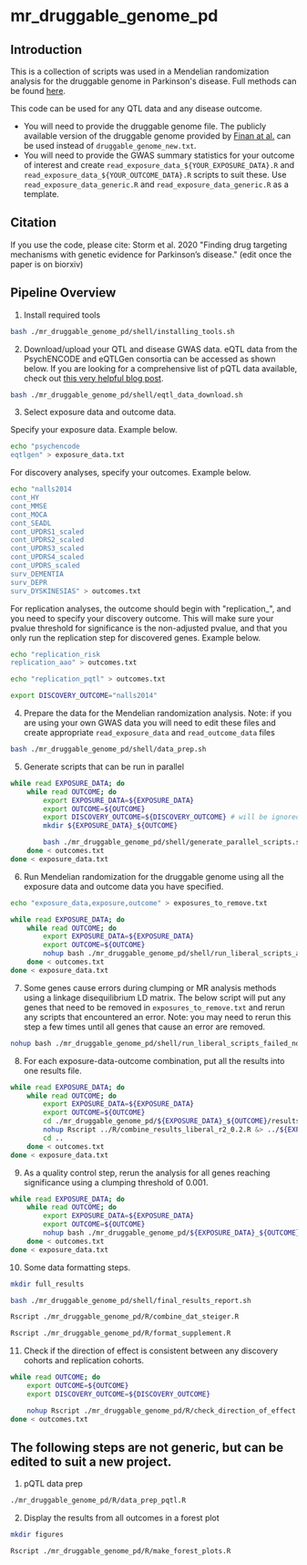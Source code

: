 # mr_druggable_genome_pd

## Introduction
This is a collection of scripts was used in a Mendelian randomization analysis for the druggable genome in Parkinson's disease. Full methods can be found [here]().

This code can be used for any QTL data and any disease outcome.
* You will need to provide the druggable genome file. The publicly available version of the druggable genome provided by [Finan at al.](https://pubmed.ncbi.nlm.nih.gov/28356508/) can be used instead of `druggable_genome_new.txt`.
* You will need to provide the GWAS summary statistics for your outcome of interest and create `read_exposure_data_${YOUR_EXPOSURE_DATA}.R` and `read_exposure_data_${YOUR_OUTCOME_DATA}.R` scripts to suit these. Use `read_exposure_data_generic.R` and `read_exposure_data_generic.R` as a template.



## Citation
If you use the code, please cite:
Storm et al. 2020 "Finding drug targeting mechanisms with genetic evidence for Parkinson’s disease."
(edit once the paper is on biorxiv)



## Pipeline Overview



1. Install required tools

```bash
bash ./mr_druggable_genome_pd/shell/installing_tools.sh
```


2. Download/upload your QTL and disease GWAS data. eQTL data from the PsychENCODE and eQTLGen consortia can be accessed as shown below. If you are looking for a comprehensive list of pQTL data available, check out [this very helpful blog post](http://www.metabolomix.com/a-table-of-all-published-gwas-with-proteomics/).

```bash
bash ./mr_druggable_genome_pd/shell/eqtl_data_download.sh
```


3. Select exposure data and outcome data.

Specify your exposure data. Example below.
```bash
echo "psychencode
eqtlgen" > exposure_data.txt
```


For discovery analyses, specify your outcomes. Example below.
```bash
echo "nalls2014
cont_HY
cont_MMSE
cont_MOCA
cont_SEADL
cont_UPDRS1_scaled
cont_UPDRS2_scaled
cont_UPDRS3_scaled
cont_UPDRS4_scaled
cont_UPDRS_scaled
surv_DEMENTIA
surv_DEPR
surv_DYSKINESIAS" > outcomes.txt
```


For replication analyses, the outcome should begin with "replication_", and you need to specify your discovery outcome. This will make sure your pvalue threshold for significance is the non-adjusted pvalue, and that you only run the replication step for discovered genes. Example below.
```bash
echo "replication_risk
replication_aao" > outcomes.txt

echo "replication_pqtl" > outcomes.txt

export DISCOVERY_OUTCOME="nalls2014"
```



4. Prepare the data for the Mendelian randomization analysis. Note: if you are using your own GWAS data you will need to edit these files and create appropriate `read_exposure_data` and `read_outcome_data` files
```bash
bash ./mr_druggable_genome_pd/shell/data_prep.sh
```

5. Generate scripts that can be run in parallel
```bash
while read EXPOSURE_DATA; do
    while read OUTCOME; do
        export EXPOSURE_DATA=${EXPOSURE_DATA}
        export OUTCOME=${OUTCOME}
        export DISCOVERY_OUTCOME=${DISCOVERY_OUTCOME} # will be ignored if not a replication outcome
        mkdir ${EXPOSURE_DATA}_${OUTCOME}

        bash ./mr_druggable_genome_pd/shell/generate_parallel_scripts.sh
    done < outcomes.txt
done < exposure_data.txt
```

6. Run Mendelian randomization for the druggable genome using all the exposure data and outcome data you have specified.
```bash
echo "exposure_data,exposure,outcome" > exposures_to_remove.txt

while read EXPOSURE_DATA; do
    while read OUTCOME; do
        export EXPOSURE_DATA=${EXPOSURE_DATA}
        export OUTCOME=${OUTCOME}
        nohup bash ./mr_druggable_genome_pd/shell/run_liberal_scripts_all_nohup.sh &> ./mr_druggable_genome_pd/shell/nohup_run_liberal_scripts_all.log &
    done < outcomes.txt
done < exposure_data.txt
```

7. Some genes cause errors during clumping or MR analysis methods using a linkage disequilibrium LD matrix. The below script will put any genes that need to be removed in `exposures_to_remove.txt` and rerun any scripts that encountered an error. Note: you may need to rerun this step a few times until all genes that cause an error are removed.
```bash
nohup bash ./mr_druggable_genome_pd/shell/run_liberal_scripts_failed_nohup.sh &> ./mr_druggable_genome_pd/shell/nohup_run_liberal_scripts_failed.log &
```

8. For each exposure-data-outcome combination, put all the results into one results file.
```bash
while read EXPOSURE_DATA; do
    while read OUTCOME; do
        export EXPOSURE_DATA=${EXPOSURE_DATA}
        export OUTCOME=${OUTCOME}
        cd ./mr_druggable_genome_pd/${EXPOSURE_DATA}_${OUTCOME}/results
        nohup Rscript ../R/combine_results_liberal_r2_0.2.R &> ../${EXPOSURE_DATA}_${OUTCOME}/nohup_combine_results_liberal_r2_0.2_${EXPOSURE_DATA}_${OUTCOME}.log &
        cd ..
    done < outcomes.txt
done < exposure_data.txt
```

9. As a quality control step, rerun the analysis for all genes reaching significance using a clumping threshold of 0.001.
```bash
while read EXPOSURE_DATA; do
    while read OUTCOME; do
        export EXPOSURE_DATA=${EXPOSURE_DATA}
        export OUTCOME=${OUTCOME}
        nohup bash ./mr_druggable_genome_pd/${EXPOSURE_DATA}_${OUTCOME}/script_conservative_r2_0.001_${EXPOSURE_DATA}_${OUTCOME}.sh &> ./mr_druggable_genome_pd/${EXPOSURE_DATA}_${OUTCOME}/nohup_script_conservative_r2_0.001_${EXPOSURE_DATA}_${OUTCOME}.log &
    done < outcomes.txt
done < exposure_data.txt
```

10. Some data formatting steps.
```bash
mkdir full_results

bash ./mr_druggable_genome_pd/shell/final_results_report.sh

Rscript ./mr_druggable_genome_pd/R/combine_dat_steiger.R

Rscript ./mr_druggable_genome_pd/R/format_supplement.R

```


11. Check if the direction of effect is consistent between any discovery cohorts and replication cohorts.


```bash
while read OUTCOME; do
    export OUTCOME=${OUTCOME}
    export DISCOVERY_OUTCOME=${DISCOVERY_OUTCOME}

    nohup Rscript ./mr_druggable_genome_pd/R/check_direction_of_effect.R &> full_results/metric_check_direction_of_effect_${OUTCOME}_${DISCOVERY_OUTCOME}.log
done < outcomes.txt
```


## The following steps are not generic, but can be edited to suit a new project.

1. pQTL data prep
```bash
./mr_druggable_genome_pd/R/data_prep_pqtl.R
```

2. Display the results from all outcomes in a forest plot

```bash
mkdir figures

Rscript ./mr_druggable_genome_pd/R/make_forest_plots.R
```
